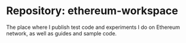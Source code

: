 # Repository: ethereum-workspace

The place where I publish test code and experiments I do on Ethereum network, as well as guides and sample code.
